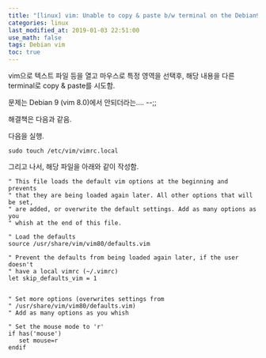 ```yaml
---
title: "[linux] vim: Unable to copy & paste b/w terminal on the Debian9 (Stretch)"
categories: linux
last_modified_at: 2019-01-03 22:51:00
use_math: false
tags: Debian vim
toc: true
---
```


vim으로 텍스트 파일 등을 열고 마우스로 특정 영역을 선택후,  해당 내용을 다른 terminal로 copy & paste를 시도함.

문제는 Debian 9 (vim 8.0)에서 안되더라는.... --;;

해결책은 다음과 같음.

다음을 실행.

```
sudo touch /etc/vim/vimrc.local
```

그리고 나서, 해당 파일을 아래와 같이 작성함.

```
" This file loads the default vim options at the beginning and prevents
" that they are being loaded again later. All other options that will be set,
" are added, or overwrite the default settings. Add as many options as you
" whish at the end of this file.

" Load the defaults
source /usr/share/vim/vim80/defaults.vim

" Prevent the defaults from being loaded again later, if the user doesn't
" have a local vimrc (~/.vimrc)
let skip_defaults_vim = 1


" Set more options (overwrites settings from
" /usr/share/vim/vim80/defaults.vim)
" Add as many options as you whish

" Set the mouse mode to 'r'
if has('mouse')
   set mouse=r
endif
```

